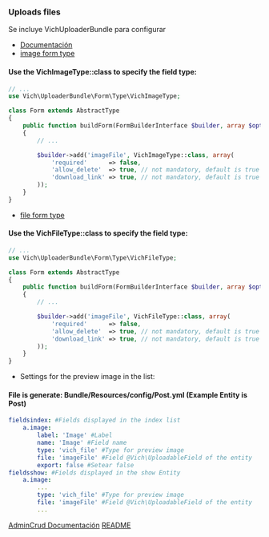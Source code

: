 ### Uploads files
Se incluye VichUploaderBundle para configurar
* [Documentación](https://github.com/dustin10/VichUploaderBundle/blob/master/Resources/doc/usage.md)
* [image form type](https://github.com/dustin10/VichUploaderBundle/blob/master/Resources/doc/form/vich_image_type.md)

#### Use the VichImageType::class to specify the field type:
```php
// ...
use Vich\UploaderBundle\Form\Type\VichImageType;

class Form extends AbstractType
{
    public function buildForm(FormBuilderInterface $builder, array $options)
    {
        // ...

        $builder->add('imageFile', VichImageType::class, array(
            'required'      => false,
            'allow_delete'  => true, // not mandatory, default is true
            'download_link' => true, // not mandatory, default is true
        ));
    }
}
```

* [file form type](https://github.com/dustin10/VichUploaderBundle/blob/master/Resources/doc/form/vich_file_type.md)

#### Use the VichFileType::class to specify the field type:
```php
// ...
use Vich\UploaderBundle\Form\Type\VichFileType;

class Form extends AbstractType
{
    public function buildForm(FormBuilderInterface $builder, array $options)
    {
        // ...

        $builder->add('imageFile', VichFileType::class, array(
            'required'      => false,
            'allow_delete'  => true, // not mandatory, default is true
            'download_link' => true, // not mandatory, default is true
        ));
    }
}
```

* Settings for the preview image in the list:

#### File is generate: Bundle/Resources/config/Post.yml (Example Entity is Post)
```yaml
fieldsindex: #Fields displayed in the index list
    a.image:
        label: 'Image' #Label
        name: 'Image' #Field name
        type: 'vich_file' #Type for preview image
        file: 'imageFile' #Field @Vich\UploadableField of the entity
        export: false #Setear false
fieldsshow: #Fields displayed in the show Entity
    a.image:
        ...
        type: 'vich_file' #Type for preview image
        file: 'imageFile' #Field @Vich\UploadableField of the entity
        ...
```

[AdminCrud Documentación](Resources/doc/documentacion.md)
[README](README_EN.md)
